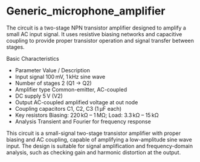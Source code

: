 # Generic_microphone_amplifier

The circuit is a two-stage NPN transistor amplifier designed to amplify a small AC input signal. It uses resistive biasing networks and capacitive coupling to provide proper transistor operation and signal transfer between stages.

Basic Characteristics
- Parameter	Value / Description
- Input signal	100 mV, 1 kHz sine wave
- Number of stages	2 (Q1 → Q2)
- Amplifier type	Common-emitter, AC-coupled
- DC supply	5 V (V2)
- Output	AC-coupled amplified voltage at out node
- Coupling capacitors	C1, C2, C3 (1 μF each)
- Key resistors	Biasing: 220 kΩ – 1 MΩ; Load: 3.3 kΩ – 15 kΩ
- Analysis	Transient and Fourier for frequency response

This circuit is a small-signal two-stage transistor amplifier with proper biasing and AC coupling, capable of amplifying a low-amplitude sine wave input. The design is suitable for signal amplification and frequency-domain analysis, such as checking gain and harmonic distortion at the output.
